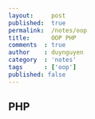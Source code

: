 ```yaml
---
layout:     post
published:  true
permalink:  /notes/oop
title: 		OOP PHP
comments  : true
author    : duynguyen
category  : 'notes'
tags      : ['oop']
published: false
---
```


## PHP